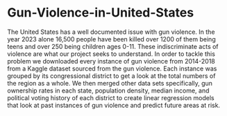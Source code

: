 # Gun-Violence-in-United-States

The United States has a well documented issue with gun violence. In the year 2023 alone 16,500 people have been killed over 1200 of them being teens and over 250 being children ages 0-11.
These indiscriminate acts of violence are what our project seeks to understand. In order to tackle this problem we downloaded every instance of gun violence from 2014-2018 from a Kaggle 
dataset sourced from the gun violence. Each instance was grouped by its congressional district to get a look at the total numbers of the region as a whole. We then merged other data sets 
specifically, gun ownership rates in each state, population density, median income, and political voting history of each district to create linear regression models that look at past instances
of gun violence and predict future areas at risk.
